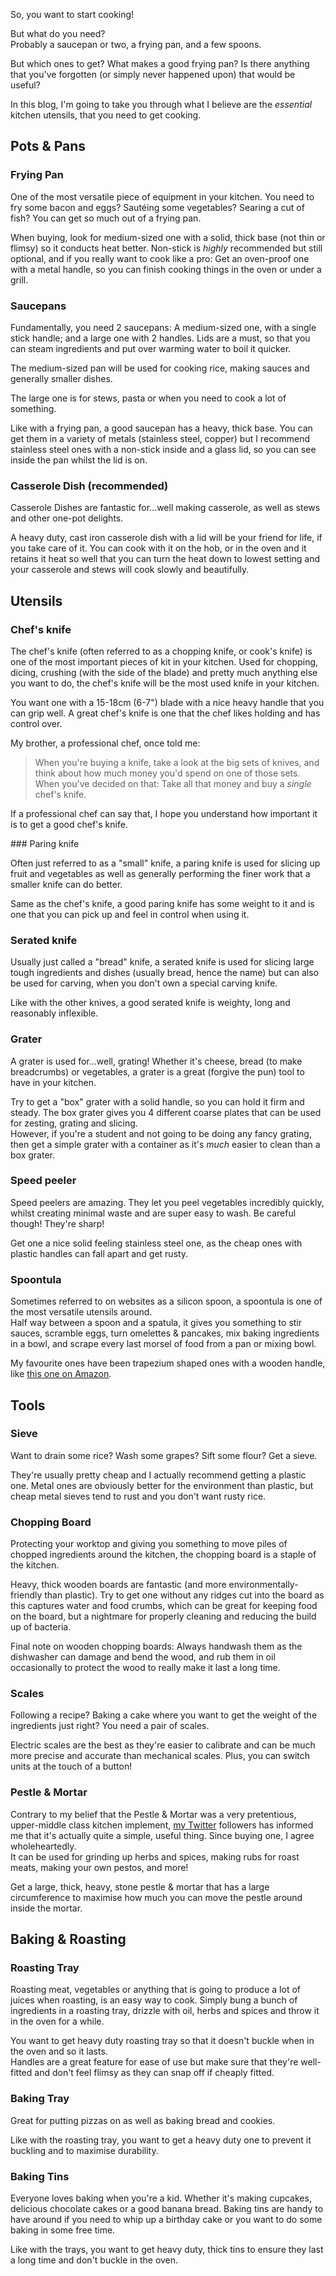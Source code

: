 So, you want to start cooking!

But what do you need?  
Probably a saucepan or two, a frying pan, and a few spoons.

But which ones to get? What makes a good frying pan? Is there anything that you've forgotten (or simply never happened upon) that would be useful?

In this blog, I'm going to take you through what I believe are the _essential_ kitchen utensils, that you need to get cooking.

## Pots & Pans

### Frying Pan

One of the most versatile piece of equipment in your kitchen. You need to fry some bacon and eggs? Sautéing some vegetables? Searing a cut of fish? You can get so much out of a frying pan.

When buying, look for medium-sized one with a solid, thick base (not thin or flimsy) so it conducts heat better. Non-stick is _highly_ recommended but still optional, and if you really want to cook like a pro: Get an oven-proof one with a metal handle, so you can finish cooking things in the oven or under a grill.

### Saucepans

Fundamentally, you need 2 saucepans: A medium-sized one, with a single stick handle; and a large one with 2 handles. Lids are a must, so that you can steam ingredients and put over warming water to boil it quicker.

The medium-sized pan will be used for cooking rice, making sauces and generally smaller dishes.

The large one is for stews, pasta or when you need to cook a lot of something.

Like with a frying pan, a good saucepan has a heavy, thick base. You can get them in a variety of metals (stainless steel, copper) but I recommend stainless steel ones with a non-stick inside and a glass lid, so you can see inside the pan whilst the lid is on.

### Casserole Dish (recommended)

Casserole Dishes are fantastic for...well making casserole, as well as stews and other one-pot delights.

A heavy duty, cast iron casserole dish with a lid will be your friend for life, if you take care of it. You can cook with it on the hob, or in the oven and it retains it heat so well that you can turn the heat down to lowest setting and your casserole and stews will cook slowly and beautifully.

## Utensils

### Chef's knife

The chef's knife (often referred to as a chopping knife, or cook's knife) is one of the most important pieces of kit in your kitchen. Used for chopping, dicing, crushing (with the side of the blade) and pretty much anything else you want to do, the chef's knife will be the most used knife in your kitchen.

You want one with a 15-18cm (6-7") blade with a nice heavy handle that you can grip well. A great chef's knife is one that the chef likes holding and has control over.

My brother, a professional chef, once told me:

> When you're buying a knife, take a look at the big sets of knives, and think about how much money you'd spend on one of those sets.  
> When you've decided on that: Take all that money and buy a _single_ chef's knife.  

If a professional chef can say that, I hope you understand how important it is to get a good chef's knife.

### Paring knife

Often just referred to as a "small" knife, a paring knife is used for slicing up fruit and vegetables as well as generally performing the finer work that a smaller knife can do better.

Same as the chef's knife, a good paring knife has some weight to it and is one that you can pick up and feel in control when using it.

### Serated knife

Usually just called a "bread" knife, a serated knife is used for slicing large tough ingredients and dishes (usually bread, hence the name) but can also be used for carving, when you don't own a special carving knife.

Like with the other knives, a good serated knife is weighty, long and reasonably inflexible.

### Grater

A grater is used for...well, grating! Whether it's cheese, bread (to make breadcrumbs) or vegetables, a grater is a great (forgive the pun) tool to have in your kitchen.

Try to get a "box" grater with a solid handle, so you can hold it firm and steady. The box grater gives you 4 different coarse plates that can be used for zesting, grating and slicing.  
However, if you're a student and not going to be doing any fancy grating, then get a simple grater with a container as it's _much_ easier to clean than a box grater.

### Speed peeler

Speed peelers are amazing. They let you peel vegetables incredibly quickly, whilst creating minimal waste and are super easy to wash. Be careful though! They're sharp!

Get one a nice solid feeling stainless steel one, as the cheap ones with plastic handles can fall apart and get rusty.

### Spoontula

Sometimes referred to on websites as a silicon spoon, a spoontula is one of the most versatile utensils around.  
Half way between a spoon and a spatula, it gives you something to stir sauces, scramble eggs, turn omelettes & pancakes, mix baking ingredients in a bowl, and scrape every last morsel of food from a pan or mixing bowl.

My favourite ones have been trapezium shaped ones with a wooden handle, like [this one on Amazon](https://www.amazon.co.uk/dp/B00E7SIMQU/).

## Tools

### Sieve

Want to drain some rice? Wash some grapes? Sift some flour? Get a sieve.

They're usually pretty cheap and I actually recommend getting a plastic one. Metal ones are obviously better for the environment than plastic, but cheap metal sieves tend to rust and you don't want rusty rice.

### Chopping Board

Protecting your worktop and giving you something to move piles of chopped ingredients around the kitchen, the chopping board is a staple of the kitchen.

Heavy, thick wooden boards are fantastic (and more environmentally-friendly than plastic). Try to get one without any ridges cut into the board as this captures water and food crumbs, which can be great for keeping food on the board, but a nightmare for properly cleaning and reducing the build up of bacteria.

Final note on wooden chopping boards: Always handwash them as the dishwasher can damage and bend the wood, and rub them in oil occasionally to protect the wood to really make it last a long time.

### Scales

Following a recipe? Baking a cake where you want to get the weight of the ingredients just right? You need a pair of scales.

Electric scales are the best as they're easier to calibrate and can be much more precise and accurate than mechanical scales. Plus, you can switch units at the touch of a button!

### Pestle & Mortar

Contrary to my belief that the Pestle & Mortar was a very pretentious, upper-middle class kitchen implement, [my Twitter](https://twitter.com/Harmelodic) followers has informed me that it's actually quite a simple, useful thing. Since buying one, I agree wholeheartedly.  
It can be used for grinding up herbs and spices, making rubs for roast meats, making your own pestos, and more!

Get a large, thick, heavy, stone pestle & mortar that has a large circumference to maximise how much you can move the pestle around inside the mortar.

## Baking & Roasting

### Roasting Tray

Roasting meat, vegetables or anything that is going to produce a lot of juices when roasting, is an easy way to cook. Simply bung a bunch of ingredients in a roasting tray, drizzle with oil, herbs and spices and throw it in the oven for a while.

You want to get heavy duty roasting tray so that it doesn't buckle when in the oven and so it lasts.  
Handles are a great feature for ease of use but make sure that they're well-fitted and don't feel flimsy as they can snap off if cheaply fitted.

### Baking Tray

Great for putting pizzas on as well as baking bread and cookies.

Like with the roasting tray, you want to get a heavy duty one to prevent it buckling and to maximise durability.

### Baking Tins

Everyone loves baking when you're a kid. Whether it's making cupcakes, delicious chocolate cakes or a good banana bread. Baking tins are handy to have around if you need to whip up a birthday cake or you want to do some baking in some free time.

Like with the trays, you want to get heavy duty, thick tins to ensure they last a long time and don't buckle in the oven.